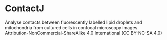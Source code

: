 # ContactJ
Analyse contacts between fluorescently labelled lipid droplets and mitochondria from cultured cells in confocal microscopy images. Attribution-NonCommercial-ShareAlike 4.0 International (CC BY-NC-SA 4.0)
